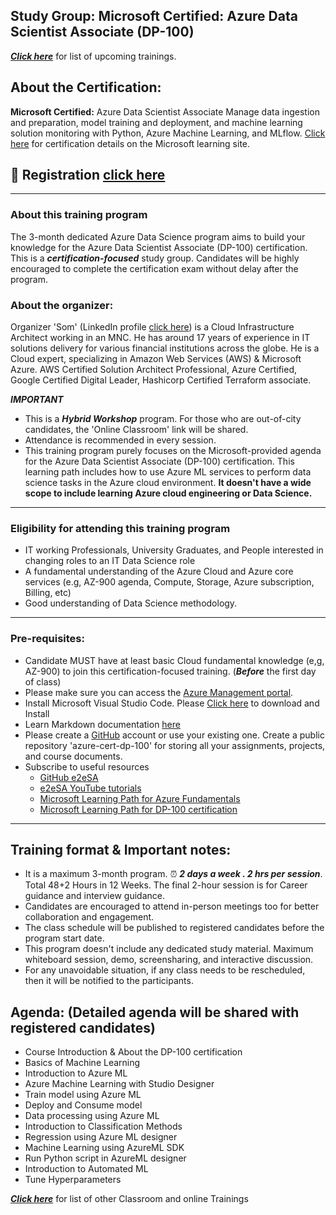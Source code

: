 ## Study Group: Microsoft Certified: Azure Data Scientist Associate (DP-100)

***[Click here](https://e2esolutionarchitect.eventbrite.com)*** for list of upcoming trainings.

## About the Certification:

**Microsoft Certified:** Azure Data Scientist Associate
Manage data ingestion and preparation, model training and deployment, and machine learning solution monitoring with Python, Azure Machine Learning, and MLflow.
[Click here](https://learn.microsoft.com/en-us/credentials/certifications/azure-data-scientist/?practice-assessment-type=certification) for certification details on the Microsoft learning site. 

## :robot: Registration [click here](#)
----------------------------
### About this training program
The 3-month dedicated Azure Data Science program aims to build your knowledge for the Azure Data Scientist Associate (DP-100) certification. This is a ***certification-focused*** study group. Candidates will be highly encouraged to complete the certification exam without delay after the program. 

### About the organizer: 
Organizer 'Som' (LinkedIn profile [click here](https://www.linkedin.com/in/somspeaks/)) is a Cloud Infrastructure Architect working in an MNC. He has around 17 years of experience in IT solutions delivery for various financial institutions across the globe. He is a Cloud expert, specializing in Amazon Web Services (AWS) & Microsoft Azure. AWS Certified Solution Architect Professional, Azure Certified, Google Certified Digital Leader, Hashicorp Certified Terraform associate. 

***IMPORTANT***
- This is a ***Hybrid Workshop*** program. For those who are out-of-city candidates, the 'Online Classroom' link will be shared.
- Attendance is recommended in every session.
- This training program purely focuses on the Microsoft-provided agenda for the Azure Data Scientist Associate (DP-100) certification. This learning path includes how to use Azure ML services to perform data science tasks in the Azure cloud environment. **It doesn't have a wide scope to include learning Azure cloud engineering or Data Science.**

----------------------------
### Eligibility for attending this training program
- IT working Professionals, University Graduates, and People interested in changing roles to an IT Data Science role
- A fundamental understanding of the Azure Cloud and Azure core services (e.g, AZ-900 agenda, Compute, Storage, Azure subscription, Billing, etc)
- Good understanding of Data Science methodology.
----------------------------

### Pre-requisites: 
- Candidate MUST have at least basic Cloud fundamental knowledge (e,g, AZ-900) to join this certification-focused training.
(***Before*** the first day of class)
- Please make sure you can access the [Azure Management portal](https://portal.azure.com/). 
- Install Microsoft Visual Studio Code. Please [Click here](https://code.visualstudio.com/download) to download and Install
- Learn Markdown documentation [here](https://www.markdownguide.org/cheat-sheet/)
- Please create a [GitHub](https://github.com/) account or use your existing one. Create a public repository 'azure-cert-dp-100' for storing all your assignments, projects, and course documents.
- Subscribe to useful resources 
  - [GitHub e2eSA](https://github.com/e2eSolutionArchitect/scripts)
  - [e2eSA YouTube tutorials](https://www.youtube.com/channel/UC5Juuk7aTvbRmrABMq4onJA/videos)
  - [Microsoft Learning Path for Azure Fundamentals](https://learn.microsoft.com/en-us/certifications/azure-fundamentals/)
  - [Microsoft Learning Path for DP-100 certification](https://learn.microsoft.com/en-us/credentials/certifications/azure-data-scientist/?practice-assessment-type=certification)

----------------------------

## Training format & Important notes:

- It is a maximum 3-month program. :alarm_clock: ***2 days a week . 2 hrs per session***. Total 48+2 Hours in 12 Weeks. The final 2-hour session is for Career guidance and interview guidance.
- Candidates are encouraged to attend in-person meetings too for better collaboration and engagement. 
- The class schedule will be published to registered candidates before the program start date.
- This program doesn't include any dedicated study material. Maximum whiteboard session, demo, screensharing, and interactive discussion. 
- For any unavoidable situation, if any class needs to be rescheduled, then it will be notified to the participants. 


## Agenda: (Detailed agenda will be shared with registered candidates)
- Course Introduction & About the DP-100 certification
- Basics of Machine Learning
- Introduction to Azure ML
- Azure Machine Learning with Studio Designer
- Train model using Azure ML
- Deploy and Consume model
- Data processing using Azure ML
- Introduction to Classification Methods
- Regression using Azure ML designer
- Machine Learning using AzureML  SDK
- Run Python script in AzureML designer
- Introduction to Automated ML
- Tune Hyperparameters
  
***[Click here](https://e2esolutionarchitect.eventbrite.com)*** for list of other Classroom and online Trainings 
